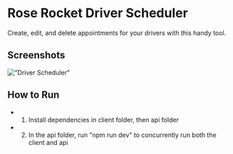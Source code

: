 # Rose Rocket Driver Scheduler

Create, edit, and delete appointments for your drivers with this handy tool.

## Screenshots
!["Driver Scheduler"]()

## How to Run

- 1. Install dependencies in client folder, then api folder
- 2. In the api folder, run "npm run dev" to concurrently run both the client and api
